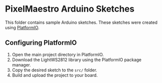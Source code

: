 # PixelMaestro Arduino Sketches
This folder contains sample Arduino sketches. These sketches were created using [PlatformIO](http://platformio.org/).

## Configuring PlatformIO
1. Open the main project directory in PlatformIO. 
2. Download the LightWS2812 library using the PlatformIO package manager.
3. Copy the desired sketch to the `src/` folder.
4. Build and upload the project to your board.

